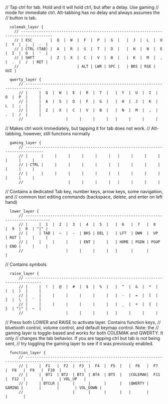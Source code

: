 // Tap ctrl for tab. Hold and it will hold ctrl, but after a delay. Use gaming
// mode for immediate ctrl. Alt-tabbing has no delay and always assumes the
// button is tab.
```
  colemak_layer {
    // ------------------------------------------------------------------------------------
    // | ESC        |  Q  |  W  |  F  |  P  |  G  |   |  J  |  L  |  U  |  Y  |  ;  |  -  |
    // | CTRL (TAB) |  A  |  R  |  S  |  T  |  D  |   |  H  |  N  |  E  |  I  |  O  |  '  |
    // | SHFT       |  Z  |  X  |  C  |  V  |  B  |   |  K  |  M  |  ,  |  .  |  /  | RET |
    //                          | ALT | LWR | SPC |   | BKS | RSE | GUI |
```

```
  qwerty_layer {
      // -----------------------------------------------------------------------------
      // |     |  Q  |  W  |  E  |  R  |  T  |   |  Y  |  U  |  I  |  O  |  P  |     |
      // |     |  A  |  S  |  D  |  F  |  G  |   |  H  |  J  |  K  |  L  |  ;  |     |
      // |     |  Z  |  X  |  C  |  V  |  B  |   |  N  |  M  |  ,  |  .  |  /  |     |
      //                   |     |     |     |   |     |     |     |
```

// Makes ctrl work immediately, but tapping it for tab does not work.
// Alt-tabbing, however, still functions normally
```
  gaming_layer {
      // ------------------------------------------------------------------------------
      // |      |     |     |     |     |     |   |     |     |     |     |     |     |
      // | CTRL |     |     |     |     |     |   |     |     |     |     |     |     |
      // |      |     |     |     |     |     |   |     |     |     |     |     |     |
      //                    |     |     |     |   |     |     |     |
```

// Contains a dedicated Tab key, number keys, arrow keys, some navigation, and
// common text editing commands (backspace, delete, and enter on left hand)
```
  lower_layer {
      // ---------------------------------------------------------------------------------
      // |     |  1  |  2  |  3  |  4  |  5  |   |  6   |  7   |  8   |  9  |  0  | "|" |
      // |     | TAB |  ~  |  -  | BKS | DEL |   | LFT  | DWN  |  UP  | RGT |     |     |
      // |     |     |     |     | ENT |     |   | HOME | PGDN | PGUP | END |     |     |
      //                   |     |     |     |   |      |      |      |
```

// Contains symbols
```
  raise_layer {
      // -----------------------------------------------------------------------------
      // |     |  !  |  @  |  #  |  $  |  %  |   |  ^  |  &  |  *  |  (  |  )  |     |
      // |     |     |     |     |     |     |   |  -  |  =  |  [  |  ]  |  \  |  `  |
      // |     |     |     |     |     |     |   |  _  |  +  |  {  |  }  | "|" |  ~  |
      //                   |     |     |     |   |     |     |     |
```

// Press both LOWER and RAISE to activate layer. Contains function keys,
// bluetooth control, volume control, and default keymap control. Note: the
// gaming layer is toggle-based and works for both COLEMAK and QWERTY. It only
// changes the tab behavior. If you are tapping ctrl but tab is not being sent,
// try toggling the gaming layer to see if it was previously enabled.
```
  function_layer {
      // ---------------------------------------------------------------------------------------------------
      // |     |  F1   |  F2  |  F3  |  F4  |  F5  |   |  F6   |  F7    |  F8   |  F9   |  F10  |          |
      // |     |  BT1  | BT2  | BT3  | BT4  | BT5  |   |COLEMAK|  F11   |  F12  |       |       | VOL_UP   |
      // |     | BTCLR |      |      |      |      |   |QWERTY | GAMING |       |       |       | VOL_DOWN |
      //                      |      |      |      |   |       |        |       |
```